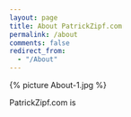 ```yaml
---
layout: page
title: About PatrickZipf.com
permalink: /about
comments: false
redirect_from: 
  - "/About"
---
```

{% picture About-1.jpg %}

PatrickZipf.com is 